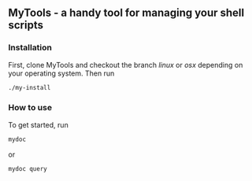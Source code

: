 ## MyTools - a handy tool for managing your shell scripts

### Installation

First, clone MyTools and checkout the branch *linux* or *osx* depending on your operating system.
Then run

```sh
./my-install
```

### How to use
To get started, run 
```sh
mydoc
```
or

```sh
mydoc query
```

